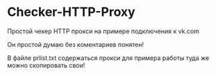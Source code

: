 # Checker-HTTP-Proxy
Простой чекер HTTP прокси на примере подключения к vk.com

Он простой думаю без коментариев понятен!

В файле prlist.txt содержаться прокси для примера работы туда же можно скопировать свои!
